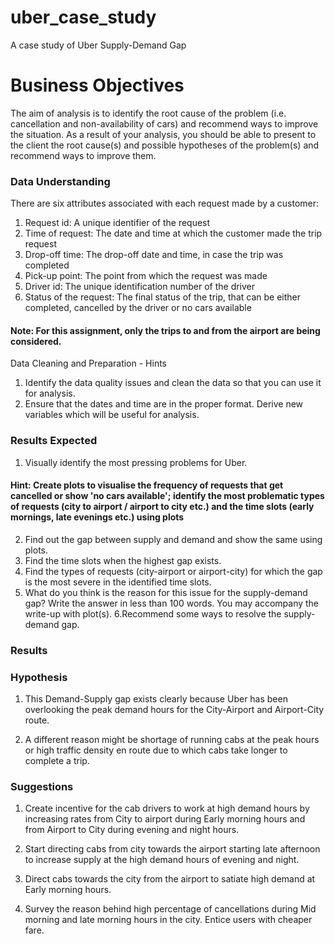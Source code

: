 # uber_case_study
A case study of Uber Supply-Demand Gap
# Business Objectives

The aim of analysis is to identify the root cause of the problem (i.e. cancellation and non-availability of cars) and recommend ways to improve the situation. As a result of your analysis, you should be able to present to the client the root cause(s) and possible hypotheses of the problem(s) and recommend ways to improve them.  

### Data Understanding

There are six attributes associated with each request made by a customer:

1. Request id: A unique identifier of the request
2. Time of request: The date and time at which the customer made the trip request
3. Drop-off time: The drop-off date and time, in case the trip was completed 
4. Pick-up point: The point from which the request was made
5. Driver id: The unique identification number of the driver
6. Status of the request: The final status of the trip, that can be either completed, cancelled by the driver or no cars available

#### Note: For this assignment, only the trips to and from the airport are being considered.

Data Cleaning and Preparation - Hints

1. Identify the data quality issues and clean the data so that you can use it for analysis.
2. Ensure that the dates and time are in the proper format. Derive new variables which will be useful for analysis.

### Results Expected

1. Visually identify the most pressing problems for Uber. 
#### Hint: Create plots to visualise the frequency of requests that get cancelled or show 'no cars available'; identify the most problematic types of requests (city to airport / airport to city etc.) and the time slots (early mornings, late evenings etc.) using plots
2. Find out the gap between supply and demand and show the same using plots.
3. Find the time slots when the highest gap exists.
4. Find the types of requests (city-airport or airport-city) for which the gap is the most severe in the identified time slots.
5. What do you think is the reason for this issue for the supply-demand gap? Write the answer in less than 100 words. You may accompany the write-up with plot(s).
6.Recommend some ways to resolve the supply-demand gap.

### Results
### Hypothesis
1. This Demand-Supply gap exists clearly because Uber has been overlooking
the peak demand hours for the City-Airport and Airport-City route.

2. A different reason might be shortage of running cabs at the peak hours or high
traffic density en route due to which cabs take longer to complete a trip.

### Suggestions
1. Create incentive for the cab drivers to work at high demand hours by increasing
rates from City to airport during Early morning hours and from Airport to City
during evening and night hours.

2. Start directing cabs from city towards the airport starting late afternoon to increase
supply at the high demand hours of evening and night.

3. Direct cabs towards the city from the airport to satiate high demand at Early
morning hours.

4. Survey the reason behind high percentage of cancellations during Mid morning and
late morning hours in the city. Entice users with cheaper fare.
